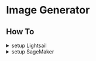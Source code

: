 # Image Generator

## How To

<details><summary>setup Lightsail</summary>

```bash
docker build -t image-generator:lightsail . -f ./Dockerfile.aws.lightsail

docker container run --rm \
    -v `pwd`/app:/app \
    -p 8080:8000 \
    image-generator:lightsail --reload
```

</details>

<details><summary>setup SageMaker</summary>

```bash
docker build -t image-generator:sagemaker . -f ./Dockerfile.aws.sagemaker

docker container run --rm \
    -v `pwd`/app:/app \
    -p 8080:8080 \
    image-generator:sagemaker serve --local --port 8080
```

```shell
python script/predict.py -n image-generator script/test.json
```

</details>